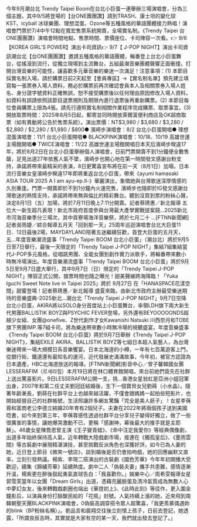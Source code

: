 今年9月潮台北 Trendy Taipei Boom在台北小巨蛋一連舉辦三場演唱會，分為三個主題，其中9/5將登場的【台ONE團團讚】請到TRASH、康士坦的變化球 KST、icyball 冰球樂團、理想混蛋、Ozone等五種風格的華語團體接力熱唱！演唱會門票於7/4中午12點在寬宏售票系統開賣，全場實名制。《Trendy Taipei 台ONE團團讚》演唱會時間地點、售票時間、票價座位、卡司陣容一次看。👉 9/6【KOREA GIRL’S POWER】演出卡司資訊👉 9/7【 J-POP NIGHT】演出卡司資訊潮台北【台ONE團團讚】邀請五種風格的華語團體，輪番登上台北小巨蛋舞台，從搖滾到流行，從獨立現場到主流舞台，五組最潮音樂團體聲響正面衝撞，打開台灣音樂的可能性，讓喜歡多元華音樂的樂迷一次滿足！注意事項：(1) 本節目採實名制入場，請於購票日前2天起至【會員專區】→【實名制名單】預先建立填寫每一張票券入場人資料，務必於購票前再次確認會員本人及相關票券入場人姓名、身分證字號資料正確無誤，恕不接受購票後以任何理由原因修改入場人資料，如資料有誤請依照該節目退票規則及期限內進行退票後再重新購票。(2) 本節目每位會員購票上限為4張。請先行遵照實名制相關作業程序完成購票、取票事宜。(3) 開放取票時間：2025年8月5日起，郵寄並同時開放萊爾富便利商店及OK超商取票（如有異動將公告於售票系統）。演出票價：NT$3,980 / $3,680 / $3,280 / $2,880 / $2,280 / $1,880 / $800● 濱崎步演唱會：8/2 台北小巨蛋開唱● 理想混蛋演唱會：11/1 台北小巨蛋開唱● BLACKPINK演唱會：10/18、10/19 高雄世運主場館開唱● TWICE演唱會：11/22 高雄世運主場館開唱日本天后濱崎步暌違17年，將於8月2日在台北小巨蛋舉辦個人演唱會，日前門票開賣不到1分鐘便全數售罄，足見出道27年依舊人氣不墜，濱崎步也開心地在第一時間發文感謝台粉支持，承諾將帶來最精采的表演，8日更驚喜宣布將在前一天（8月1日）加場。日本流行音樂女皇濱崎步睽違17年即將重返台北小巨蛋，帶來《ayumi hamasaki ASIA TOUR 2025 A I am ayu-ep.Ⅱ-》華麗演出，象徵她與台灣歌迷深厚情感的久別重逢。門票一開賣即於不到1分鐘內火速完售，濱崎步也隨即於IG發文感謝台灣歌迷的熱情支持，承諾將帶來無與倫比的精彩舞台。聽到沒買到票的粉絲心聲，決定8月1日（五）加場，將於7月11日晚上7:11分開賣。記者蔡琇惠／新北報導 五位大一新生超凡表現！新北市政府首度參與台灣最大產學實戰提案競…2025新北市河海音樂季分三場次，其中貢寮場海洋音樂祭，將於七月二十 ...[FTNN新聞網]記者吳雨婕／綜合報導五月天「回到那一天」25周年巡迴演唱會台北大巨蛋11日、12日最後2場，MAYDAYLAND陪著五迷繼續狂歡，首登大巨蛋的五月天，五...年度音樂潮流盛事「Trendy Taipei BOOM 台北小巨蛋」（潮台北）將於9月5日至7日舉行，最後一天限定的「Trendy Taipei J-POP NIGHT」集結7組集結當代J-POP多元風格，從唱跳男團、全能女團到創作實力派歌手，將輪番帶來數小時無冷場演出。年度音樂潮流盛事「Trendy Taipei BOOM 台北小巨蛋」將於9月5日至9月7日盛大舉行，其中9月7日（日）限定的「Trendy Taipei J-POP NIGHT」陣容正式公開，搶票時間也隨之曝光！甜美聲線跨海降臨！「Yuka Iguchi Sweet Note live in Taipei 2025」將於 9月27日 在「HANASPACE花漾空間」甜蜜登場！記者蔡琇惠／新北報導 盛夏來臨，由新北市政府主辦最受樂迷期待的音樂盛典-2025新北…潮台北「Trendy Taipei J-POP NIGHT」9月7日空降台北小巨蛋，AKIRA將以SOLO身分首度站上小巨蛋舞台，率領LDH旗下兩大新生代男團BALLISTIK BOYZ與PSYCHIC FEVER登場，另外還有BEYOOOOONDS超越少女組、女團@onefive、Z世代創作才女Kawanishi Natsuki 川西奈月和TOBE旗下男團IMP.等7組卡司，將為樂迷帶來數小時無冷場的視聽盛宴。年度音樂盛事《Trendy Taipei BOOM 台北小巨蛋》將於9月7日舉辦《Trendy Taipei J-POP NIGHT》，集結EXILE AKIRA、BALLISTIK BOYZ等七組日本超人氣藝人，為台灣樂迷帶來一場大規模日系音樂饗宴。日本北海道的小樽，一年有七百萬遊客上門，從銀行街、鐵道還有最知名的運河，近代發展史滿滿故事，今年初，被官方認證為日本遺產，HBC北海道放送的報導。[FTNN新聞網]影音中心／曾子馨韓國女團LESSERAFIM（르세라핌）本月19日將在林口體育館開唱，來台前她們竟先在社群上送出驚喜影片。9日LESSERAFIM公開一支，挑...香港女星翁虹是亞洲小姐冠軍出身，2007年和第二任丈夫劉冠廷結婚後，生下一個寶貝女兒劉蒔（小水晶）。隨著年齡漸長，劉蒔在社群平台上也越來越活躍，不僅會跟媽媽一起拍些短影片，也開始經營自己的社群帳號，生活照讓許多網友驚豔「完全是美人胚子」！女星李蒨蓉和富商老公李德立結婚20年育有2個兒子。夫妻在2022年將兩個孩子送到美國唸書，如今來到第三年，李蒨蓉感性透過社群平台分享兒子變得好獨立，做了一些很厲害的事情，讓她爆哭激動不已，更稱「感謝神，幕後最大的推手就是主耶穌」。46歲女星陳喬恩曾主演《王子變青蛙》、《命中注定我愛你》等經典偶像劇，出道多年始終保持高人氣，近年轉戰大陸戲劇市場，接連在《獨孤皇后》、《墨雨雲間》等古裝劇中展現精湛演技，甚至挑戰反派角色也深獲好評。如今已為人妻的她，近日登上節目《微笑一號店》，談到婚後是否仍會拍吻戲，她的回應幽默又直率，立刻引發熱議。楊紫、李現二搭演出的古裝劇《國色芳華》今年年初開播大受歡迎，續集《錦繡芳華》延續熱度。劇中二人「偽裝夫妻」攜手共患難，感情逐漸升溫，楊紫更在醉後鼓起勇氣直球告白：「我喜歡你。」娛樂中心／周希雯報導女星郭雪芙當年以女團「Dream Girls」出道，憑藉亮麗臉蛋及清冷氣質成為無數人心中夢幻女友，後來轉戰戲劇圈也端出《華燈初上》、《此時此刻》等佳作，更入圍金鐘影后，以演員身份打臉酸民給的「花瓶」封號。人氣持續上漲的她，近來飛到南韓朝聖天團BLACKPINK演唱會，0偽裝高調穿搭令眾人超驚喜，「我更羨慕偶遇妳的blink（BP粉絲名稱）」。劉品言和晨翔交往後立刻懷上孩子，日前去登記，她透露，「所謂良辰吉時，其實就是大家有空的某一天，我們就出發去登記了。」